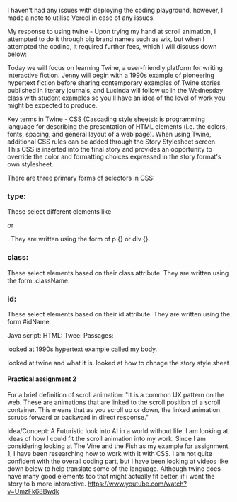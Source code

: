 
I haven't had any issues with deploying the coding playground, however, I made a note to utilise Vercel in case of any issues.

My response to using twine - Upon trying my hand at scroll animation, I attempted to do it through big brand names such as wix, but when I attempted the coding, it required further fees, which I will discuss down below: 


Today we will focus on learning Twine, a user-friendly platform for writing interactive fiction. Jenny will begin with a 1990s example of pioneering hypertext fiction before sharing contemporary examples of Twine stories published in literary journals, and Lucinda will follow up in the Wednesday class with student examples so you'll have an idea of the level of work you might be expected to produce.

Key terms in Twine - 
CSS (Cascading style sheets): is programming language for describing the presentation of HTML elements (i.e. the colors, fonts, spacing, and general layout of a web page). When using Twine, additional CSS rules can be added through the Story Stylesheet screen. This CSS is inserted into the final story and provides an opportunity to override the color and formatting choices expressed in the story format's own stylesheet.

There are three primary forms of selectors in CSS:

### type: 
These select different elements like <p> or <div>. They are written using the form of p {} or div {}.
### class: 
These select elements based on their class attribute. They are written using the form .className.
### id: 
These select elements based on their id attribute. They are written using the form #idName.

Java script:
HTML: 
Twee: 
Passages: 

looked at 1990s hypertext example called my body.

looked at twine and what it is.
looked at how to chnage the story style sheet


#### Practical assignment 2

For a brief definition of scroll animation: "It is a common UX pattern on the web. These are animations that are linked to the scroll position of a scroll container. This means that as you scroll up or down, the linked animation scrubs forward or backward in direct response." 

Idea/Concept: A Futuristic look into AI in a world without life. I am looking at ideas of how I could fit the scroll animation into my work. Since I am considering looking at The Vine and the Fish as my example for assignment 1, I have been researching how to work with it with CSS. I am not quite confident with the overall coding part, but I have been looking at videos like down below to help translate some of the language. Although twine does have many good elements too that might actually fit better, if i want the story to b more interactive.
https://www.youtube.com/watch?v=UmzFk68Bwdk

